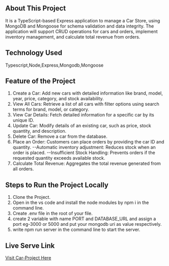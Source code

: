 
## About This Project
It is a TypeScript-based Express application to manage a Car Store, using MongoDB and Mongoose for schema validation and data integrity. The application will support CRUD operations for cars and orders, implement inventory management, and calculate total revenue from orders.

## Technology Used
Typescript,Node,Express,Mongodb,Mongoose

## Feature of the Project
1. Create a Car: Add new cars with detailed information like brand, model, year, price, category, and stock availability.
2. View All Cars: Retrieve a list of all cars with filter options using search terms for brand, model, or category.
3. View Car Details: Fetch detailed information for a specific car by its unique ID.
4. Update Car: Modify details of an existing car, such as price, stock quantity, and description.
5. Delete Car: Remove a car from the database.
6. Place an Order: Customers can place orders by providing the car ID and quantity.
--Automatic inventory adjustment: Reduces stock when an order is placed.
--Insufficient Stock Handling: Prevents orders if the requested quantity exceeds available stock.
7. Calculate Total Revenue: Aggregates the total revenue generated from all orders.

## Steps to Run the Project Locally

1. Clone the Project.
2. Open in the vs code and install the node modules by npm i in the command line.
3. Create .env file in the root of your file.
4. create 2 variable with name PORT and DATABASE_URL and assign a port eg-3000 or 5000 and put your mongodb uri as value respectively.
5. write npm run server in the command line to start the server.

## Live Serve Link

[Visit Car-Project Here](https://assignment-2-car-project.vercel.app/)
